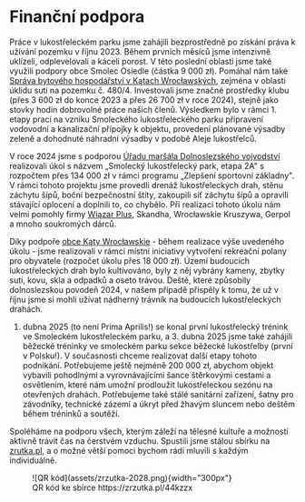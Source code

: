 # Finanční podpora

Práce v lukostřeleckém parku jsme zahájili bezprostředně po získání práva
k užívání pozemku v říjnu 2023. Během prvních měsíců jsme
intenzivně uklízeli, odplevelovali a káceli porost. V této
poslední oblasti jsme také využili podpory obce Smolec
Osiedle (částka 9 000 zł). Pomáhal nám také [Správa bytového
hospodářství v Kątach Wrocławských](https://zgmkwr.pl/), zejména v oblasti úklidu
suti na pozemku č. 480/4. Investovali jsme značné prostředky klubu
(přes 3 600 zł do konce 2023 a přes 26 700 zł v roce 2024), stejně
jako stovky hodin dobrovolné práce našich členů. Výsledkem bylo v
rámci 1. etapy prací na vzniku Smoleckého lukostřeleckého parku
připravení vodovodní a kanalizační přípojky k objektu,
provedení plánované výsadby zeleně a dohodnuté náhradní výsadby
v podobě Aleje lukostřelců.

V roce 2024 jsme s podporou [Úřadu maršála
Dolnoslezského vojvodství](https://umwd.dolnyslask.pl/) realizovali úkol s názvem „Smolecký lukostřelecký park,
etapa 2A" s rozpočtem přes 134 000 zł v rámci programu „Zlepšení sportovní
základny". V rámci tohoto projektu jsme provedli drenáž lukostřeleckých drah,
stěnu záchytu šípů, boční bezpečnostní štíty, zakoupili síť
záchytu šípů a opravili stávající oplocení a doplnili
to, co chybělo. Při realizaci tohoto úkolu nám velmi pomohly
firmy [Wiązar Plus](https://wiazar-plus.pl/), Skandha, Wrocławskie Kruszywa, Gerpol a mnoho
soukromých dárců.

Díky podpoře [obce Kąty Wrocławskie](https://www.katywroclawskie.pl/) - během realizace výše uvedeného
úkolu - jsme realizovali v rámci místní iniciativy vytvoření rekreační
polany pro obyvatele (rozpočet úkolu přes 18 000 zł). Území
budoucích lukostřeleckých drah bylo kultivováno, byly z něj vybrány
kameny, zbytky suti, kovu, skla a odpadků a oseto trávou.
Deště, které způsobily dolnoslezskou povodeň 2024, v našem případě
přispěly k tomu, že už v říjnu jsme si mohli užívat
nádherný trávník na budoucích lukostřeleckých drahách.

1. dubna 2025 (to není Prima Aprilis!) se konal první lukostřelecký
trénink ve Smoleckém lukostřeleckém parku, a 3. dubna 2025
jsme také zahájili běžecké tréninky ve smoleckém parku sekce
běžecké lukostřelby (první v Polsku!). V současnosti chceme realizovat
další etapy tohoto podnikání. Potřebujeme ještě nejméně
200 000 zł, abychom objekt vybavili pohodlnými a vyrovnávajícími šance štěrkovými
cestami a osvětlením, které nám umožní prodloužit lukostřeleckou sezónu na
otevřených drahách. Potřebujeme také stálé sanitární zařízení, šatny pro
závodníky, technické zázemí a úkryt před žhavým sluncem
nebo deštěm během tréninků a soutěží.

Spoléháme na podporu všech, kterým záleží na tělesné kultuře a
možnosti aktivně trávit čas na čerstvém vzduchu. Spustili jsme
stálou sbírku na [zrutka.pl](https://zrzutka.pl/44kzzx), a o možné větší pomoci bychom rádi
mluvili s každým individuálně.

<figure markdown="span">
  ![QR kód](assets/zrzutka-2028.png){width="300px"}
  <figcaption>QR kód ke sbírce https://zrzutka.pl/44kzzx</figcaption>
</figure>
